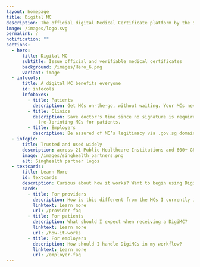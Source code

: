```yaml
---
layout: homepage
title: Digital MC
description: The official digital Medical Certificate platform by the Singapore Government
image: /images/logo.svg
permalink: /
notification: ""
sections:
  - hero:
      title: Digital MC
      subtitle: Issue official and verifiable medical certificates
      background: /images/Hero_6.png
      variant: image
  - infocols:
      title: A digital MC benefits everyone
      id: infocols
      infoboxes:
        - title: Patients
          description: Get MCs on-the-go, without waiting. Your MCs never get lost.
        - title: Clinics
          description: Save doctor's time since no signature is required. Remove work of
            (re-)printing MCs for patients.
        - title: Employers
          description: Be assured of MC’s legitimacy via .gov.sg domain
  - infopic:
      title: Trusted and used widely
      description: across 21 Public Healthcare Institutions and 600+ GPs
      image: /images/singhealth_partners.png
      alt: Singhealth partner logos
  - textcards:
      title: Learn More
      id: textcards
      description: Curious about how it works? Want to begin using DigiMC?
      cards:
        - title: For providers
          description: How is this different from the MCs I currently issue?
          linktext: Learn more
          url: /provider-faq
        - title: For patients
          description: What should I expect when receiving a DigiMC?
          linktext: Learn more
          url: /how-it-works
        - title: For employers
          description: How should I handle DigiMCs in my workflow?
          linktext: Learn more
          url: /employer-faq
---
```

